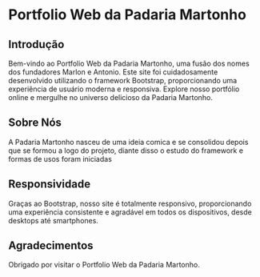 # Portfolio Web da Padaria Martonho

## Introdução
Bem-vindo ao Portfolio Web da Padaria Martonho, uma fusão dos nomes dos fundadores Marlon e Antonio. Este site foi cuidadosamente desenvolvido utilizando o framework Bootstrap, proporcionando uma experiência de usuário moderna e responsiva. Explore nosso portfólio online e mergulhe no universo delicioso da Padaria Martonho.

## Sobre Nós
A Padaria Martonho nasceu de uma ideia comica e se consolidou depois que se formou a logo do projeto, diante disso o estudo do framework e formas de usos foram iniciadas

## Responsividade
Graças ao Bootstrap, nosso site é totalmente responsivo, proporcionando uma experiência consistente e agradável em todos os dispositivos, desde desktops até smartphones.

## Agradecimentos 
Obrigado por visitar o Portfolio Web da Padaria Martonho.
